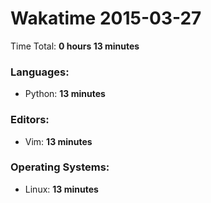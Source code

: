 # Wakatime 2015-03-27

Time Total: **0 hours 13 minutes**

### Languages:
- Python: **13 minutes** 

### Editors:
- Vim: **13 minutes** 

### Operating Systems:
- Linux: **13 minutes** 

